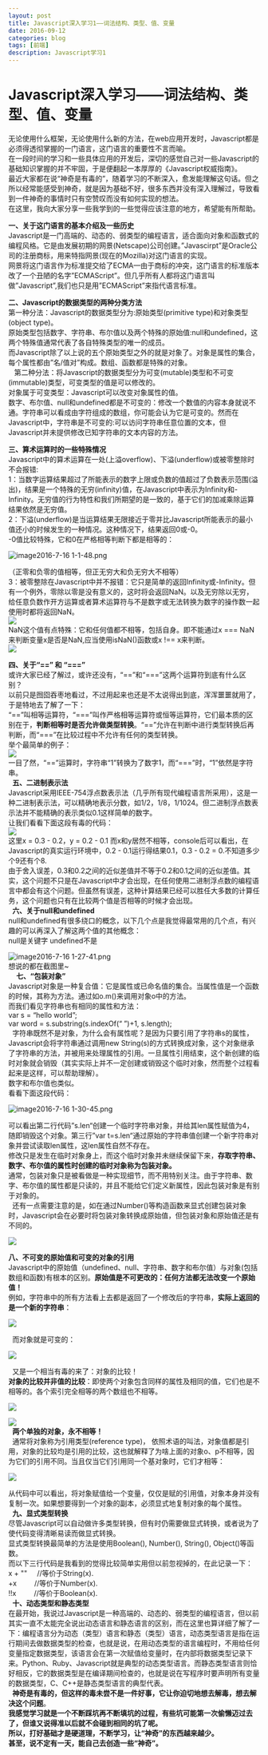 ```yaml
---
layout: post
title: Javascript深入学习1——词法结构、类型、值、变量
date: 2016-09-12
categories: blog
tags: [前端]
description: Javascript学习1
---
```


# Javascript深入学习——词法结构、类型、值、变量  

无论使用什么框架，无论使用什么新的方法，在web应用开发时，Javascript都是必须得透彻掌握的一门语言，这门语言的重要性不言而喻。  
在一段时间的学习和一些具体应用的开发后，深切的感觉自己对一些Javascript的基础知识掌握的并不牢固，于是便翻起一本厚厚的《Javascript权威指南》。  
最近大家都在说“神奇是有毒的”，随着学习的不断深入，愈发能理解这句话。但之所以经常能感受到神奇，就是因为基础不好，很多东西并没有深入理解过，导致看到一件神奇的事情时只有空赞叹而没有如何实现的想法。  
在这里，我向大家分享一些我学到的一些觉得应该注意的地方，希望能有所帮助。  

**一、关于这门语言的基本介绍及一些历史**  
Javascript是一门高端的、动态的、弱类型的编程语言，适合面向对象和函数式的编程风格。它是由发展初期的网景(Netscape)公司创建。”Javascirpt”是Oracle公司的注册商标，用来特指网景(现在的Mozilla)对这门语言的实现。  
网景将这门语言作为标准提交给了ECMA—由于商标的冲突，这门语言的标准版本改了一个丑陋的名字”ECMAScript”。但几乎所有人都将这门语言叫做”Javascript”,我们也只是用”ECMAScript”来指代语言标准。  

**二、Javascript的数据类型的两种分类方法**  
第一种分法：Javascript的数据类型分为:原始类型(primitive type)和对象类型(object type)。  
原始类型包括数字、字符串、布尔值以及两个特殊的原始值:null和undefined，这两个特殊值通常代表了各自特殊类型的唯一的成员。  
而Javascript除了以上说的五个原始类型之外的就是对象了。对象是属性的集合，每个属性都由”名/值对”构成。数组、函数都是特殊的对象。  
  
第二种分法：将Javascript的数据类型分为可变(mutable)类型和不可变(immutable)类型，可变类型的值是可以修改的。  
对象属于可变类型：Javascript可以改变对象属性的值。  
数字、布尔值、null和undefined都是不可变的：修改一个数值的内容本身就说不通。字符串可以看成由字符组成的数组，你可能会认为它是可变的。然而在Javascript中，字符串是不可变的:可以访问字符串任意位置的文本，但Javascript并未提供修改已知字符串的文本内容的方法。  

**三、算术运算时的一些特殊情况**  
Javascript中的算术运算在一处(上溢overflow)、下溢(underflow)或被零整除时不会报错:  
1：当数字运算结果超过了所能表示的数字上限或负数的值超过了负数表示范围(溢出)，结果是一个特殊的无穷(infinity)值，在Javascript中表示为Infinity和-Infinity。无穷值的行为特性和我们所期望的是一致的，基于它们的加减乘除运算结果依然是无穷值。  
2：下溢(underflow)是当运算结果无限接近于零并比Javascript所能表示的最小值还小的时候发生的一种情况。这种情况下，结果返回0或-0。  
-0值比较特殊，它和0在严格相等判断下都是相等的：     

![image2016-7-16 1-1-48.png](http://upload-images.jianshu.io/upload_images/3001083-6e5e09caaf3eed8e.png?imageMogr2/auto-orient/strip%7CimageView2/2/w/1240)  

（正零和负零的值相等，但正无穷大和负无穷大不相等）  
3：被零整除在Javascript中并不报错：它只是简单的返回Infinity或-Infinity。但有一个例外，零除以零是没有意义的，这时将会返回NaN。以及无穷除以无穷，给任意负数作开方运算或者算术运算符与不是数字或无法转换为数字的操作数一起使用时都将返回NaN。  
![](http://hcp.sysu.edu.cn/wiki/download/attachments/20611443/image2016-7-16%201%3A6%3A31.png?version=1&modificationDate=1468603965134&api=v2)  
NaN这个值有点特殊：它和任何值都不相等，包括自身。即不能通过x === NaN来判断变量x是否是NaN,应当使用isNaN()函数或x !== x来判断。  
![](http://hcp.sysu.edu.cn/wiki/download/attachments/20611443/image2016-7-16%201%3A7%3A3.png?version=1&modificationDate=1468603965128&api=v2)    

**四、关于“==” 和 “===”**  
或许大家已经了解过，或许还没有，“==”和“===”这两个运算符到底有什么区别？  
以前只是囫囵吞枣地看过，不过用起来也还是不太说得出到底，浑浑噩噩就用了，于是特地去了解了一下：  
“==”叫相等运算符，“===”叫作严格相等运算符或恒等运算符，它们最本质的区别在于，**判断相等时是否允许做类型转换**。“==”允许在判断中进行类型转换后再判断，而“===”在比较过程中不允许有任何的类型转换。  
举个最简单的例子：  
![](http://hcp.sysu.edu.cn/wiki/download/attachments/20611443/image2016-7-16%201%3A17%3A5.png?version=1&modificationDate=1468603965122&api=v2)  
一目了然，“==”运算时，字符串“1”转换为了数字1，而“===”时，“1”依然是字符串。  
 
**五、二进制表示法**  
Javascript采用IEEE-754浮点数表示法（几乎所有现代编程语言所采用），这是一种二进制表示法，可以精确地表示分数，如1/2，1/8，1/1024。但二进制浮点数表示法并不能精确的表示类似0.1这样简单的数字。  
让我们看看下面这段有毒的代码：  
![](http://hcp.sysu.edu.cn/wiki/download/attachments/20611443/image2016-7-16%201%3A21%3A16.png?version=1&modificationDate=1468603965115&api=v2)  
这里x = 0.3 - 0.2，y = 0.2 - 0.1 而x和y居然不相等，console后可以看出，在Javascript的真实运行环境中，0.2 - 0.1运行得结果0.1，0.3 - 0.2 = 0.不知道多少个9还有个8.  
由于舍入误差，0.3和0.2之间的近似差值并不等于0.2和0.1之间的近似差值。其实，这个问题不只是在Javascript中才会出现，在任何使用二进制浮点数的编程语言中都会有这个问题。但虽然有误差，这种计算结果已经可以胜任大多数的计算任务，这个问题也只有在比较两个值是否相等的时候才会出现。  
 
**六、关于null和undefined**  
null和undefined有很多绕口的概念，以下几个点是我觉得最常用的几个点，有兴趣的可以再深入了解这两个值的其他概念：  
null是关键字 undefined不是  

![image2016-7-16 1-27-41.png](http://upload-images.jianshu.io/upload_images/3001083-e2afc8da5bd95ca0.png?imageMogr2/auto-orient/strip%7CimageView2/2/w/1240)  
想说的都在截图里~  
 
 
**七、“包装对象”**  
Javascript对象是一种复合值：它是属性或已命名值的集合。当属性值是一个函数的时候，其称为方法。通过如o.m()来调用对象o中的方法。  
而我们看见字符串也有相同的属性和方法：  
var s = “hello world”;  
var word = s.substring(s.indexOf(“ ”)+1, s.length);  
 
字符串既然不是对象，为什么会有属性呢？是因为只要引用了字符串s的属性，Javascript会将字符串通过调用new String(s)的方式转换成对象，这个对象继承了字符串的方法，并被用来处理属性的引用。一旦属性引用结束，这个新创建的临时对象就会销毁（其实实际上并不一定创建或销毁这个临时对象，然而整个过程看起来是这样，可以帮助理解）。  
数字和布尔值也类似。  
看看下面这段代码：  

![image2016-7-16 1-30-45.png](http://upload-images.jianshu.io/upload_images/3001083-0383b1eeb498d7d5.png?imageMogr2/auto-orient/strip%7CimageView2/2/w/1240)  

可以看出第二行代码”s.len“创建一个临时字符串对象，并给其len属性赋值为4，随即销毁这个对象。第三行”var t=s.len“通过原始的字符串值创建一个新字符串对象并尝试读取len属性，这len属性自然不存在。  
修改只是发生在临时对象身上，而这个临时对象并未继续保留下来，**存取字符串、数字、布尔值的属性时创建的临时对象称为包装对象。**  
通常，包装对象只是被看做是一种实现细节，而不用特别关注。由于字符串、数字、布尔值的属性都是只读的，并且不能给它们定义新属性，因此包装对象是有别于对象的。  
 
还有一点需要注意的是，如在通过Number()等构造函数来显式创建包装对象时，Javascript会在必要时将包装对象转换成原始值，但包装对象和原始值还是有不同的。  

![](http://upload-images.jianshu.io/upload_images/3001083-b66e3e111fbace8c.png?imageMogr2/auto-orient/strip%7CimageView2/2/w/1240)  


**八、不可变的原始值和可变的对象的引用**  
Javascript中的原始值（undefined、null、字符串、数字和布尔值）与对象(包括数组和函数)有根本的区别。**原始值是不可更改的：任何方法都无法改变一个原始值！**  
例如，字符串中的所有方法看上去都是返回了一个修改后的字符串，**实际上返回的是一个新的字符串**：  

![](http://upload-images.jianshu.io/upload_images/3001083-2db6bba2b35760d2.png?imageMogr2/auto-orient/strip%7CimageView2/2/w/1240)  

 
而对象就是可变的：  

![](http://upload-images.jianshu.io/upload_images/3001083-4241ff8d174d8dd2.png?imageMogr2/auto-orient/strip%7CimageView2/2/w/1240)  

 
又是一个相当有毒的来了：对象的比较！  
**对象的比较并非值的比较**：即使两个对象包含同样的属性及相同的值，它们也是不相等的。各个索引完全相等的两个数组也不相等。  

![](http://upload-images.jianshu.io/upload_images/3001083-6b28d79944216de4.png?imageMogr2/auto-orient/strip%7CimageView2/2/w/1240)  

![](http://upload-images.jianshu.io/upload_images/3001083-547f75227ec8f4fd.png?imageMogr2/auto-orient/strip%7CimageView2/2/w/1240)  
 
**两个单独的对象，永不相等！**  
 
通常将对象称为引用类型(reference type)， 依照术语的叫法，对象值都是引用，对象的比较均是引用的比较，这也就解释了为啥上面的对象o、p不相等，因为它们的引用不同。当且仅当它们引用同一个基对象时，它们才相等：  

![](http://upload-images.jianshu.io/upload_images/3001083-531235d409c3b4b9.png?imageMogr2/auto-orient/strip%7CimageView2/2/w/1240)  

从代码中可以看出，将对象赋值给一个变量，仅仅是赋的引用值，对象本身并没有复制一次。如果想要得到一个对象的副本，必须显式地复制对象的每个属性。  
 
**九、显式类型转换**  
尽管Javascript可以自动做许多类型转换，但有时仍需要做显式转换，或者说为了使代码变得清晰易读而做显式转换。  
显式类型转换最简单的方法是使用Boolean(), Number(), String(), Object()等函数。  
而以下三行代码是我看到的觉得比较简单实用但以前忽视掉的，在此记录一下：  
x + ""     //等价于String(x).    
+x         //等价于Number(x).    
!!x         //等价于Boolean(x).  
 
**十、动态类型和静态类型**  
在最开始，我说过Javascript是一种高端的、动态的、弱类型的编程语言，但以前其实一直不太能完全说出动态语言和静态语言的区别，而在这里也算详细了解了一下：编程语言分为动态（类型）语言和静态（类型）语言，动态类型语言是指在运行期间去做数据类型的检查，也就是说，在用动态类型的语言编程时，不用给任何变量指定数据类型，该语言会在第一次赋值给变量时，在内部将数据类型记录下来。Python、Ruby、Javascript就是典型的动态类型语言。而静态类型语言则恰好相反，它的数据类型是在编译期间检查的，也就是说在写程序时要声明所有变量的数据类型，C、C++是静态类型语言的典型代表。  
 
**神奇是有毒的，但这样的毒未尝不是一件好事，它让你迫切地想去解毒，想去解决这个问题**。  
**我感觉学习就是一个不断踩坑再不断填坑的过程，有些坑可能第一次偷懒迈过去了，但谁又说得准以后就不会碰到相同的坑了呢。**  
**所以，打好基础才是硬道理，不断学习，让“神奇”的东西越来越少。**   
**甚至，说不定有一天，能自己去创造一些“神奇”。**    